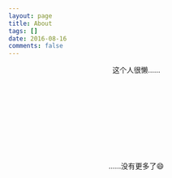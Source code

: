 ```yaml
---
layout: page
title: About
tags: []
date: 2016-08-16
comments: false
---
```

    
<center>这个人很懒…… </br></br></br></br></br></br></br></br></br></br></br>……没有更多了😄</center>